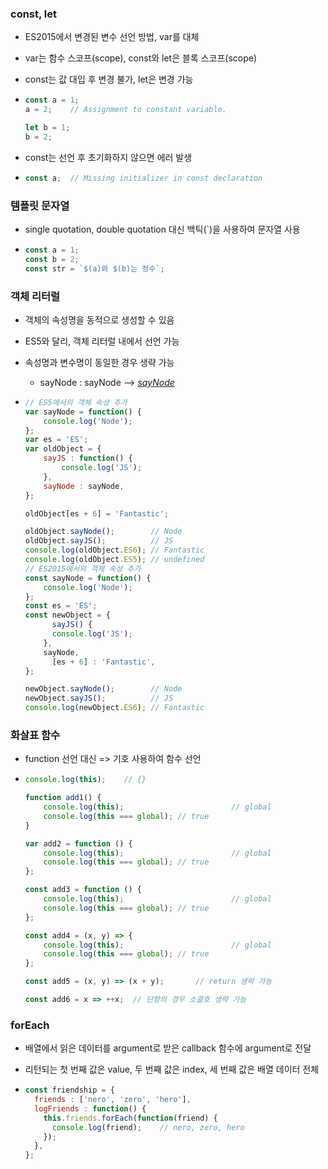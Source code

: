 ### const, let

- ES2015에서 변경된 변수 선언 방법, var를 대체

- var는 함수 스코프(scope), const와 let은 블록 스코프(scope)

- const는 값 대입 후 변경 불가, let은 변경 가능

- ```javascript
  const a = 1;
  a = 2;	// Assignment to constant variable.
  
  let b = 1;
  b = 2;
  
  ```

- const는 선언 후 초기화하지 않으면 에러 발생

- ```javascript
  const a;	// Missing initializer in const declaration
  ```



### 템플릿 문자열

- single quotation, double quotation 대신 백틱(`)을 사용하여 문자열 사용

- ```javascript
  const a = 1;
  const b = 2;
  const str = `$(a)와 $(b)는 정수`;
  ```



### 객체 리터럴

- 객체의 속성명을 동적으로 생성할 수 있음

- ES5와 달리, 객체 리터럴 내에서 선언 가능

- 속성명과 변수명이 동일한 경우 생략 가능

  - sayNode : sayNode —> *<u>sayNode</u>*

- ```javascript
  // ES5에서의 객체 속성 추가
  var sayNode = function() {
      console.log('Node');
  };
  var es = 'ES';
  var oldObject = {
      sayJS : function() {
          console.log('JS');
      },
      sayNode : sayNode,
  };
  
  oldObject[es + 6] = 'Fantastic';
  
  oldObject.sayNode();        // Node
  oldObject.sayJS();          // JS
  console.log(oldObject.ES6); // Fantastic
  console.log(oldObject.ES5); // undefined
  // ES2015에서의 객체 속성 추가
  const sayNode = function() {
      console.log('Node');
  };
  const es = 'ES';
  const newObject = {
  		sayJS() {
        console.log('JS');
      },
      sayNode,
    	[es + 6] : 'Fantastic',
  };
  
  newObject.sayNode();        // Node
  newObject.sayJS();          // JS
  console.log(newObject.ES6); // Fantastic
  ```



### 화살표 함수

- function 선언 대신 => 기호 사용하여 함수 선언

- ```javascript
  console.log(this);	// {}
  
  function add1() {
      console.log(this);						// global
      console.log(this === global);	// true
  }
  
  var add2 = function () {
      console.log(this);						// global
      console.log(this === global);	// true
  };
  
  const add3 = function () {
      console.log(this);						// global
      console.log(this === global);	// true
  };
  
  const add4 = (x, y) => {
      console.log(this);						// global
      console.log(this === global);	// true
  };
  
  const add5 = (x, y) => (x + y);		// return 생략 가능
  
  const add6 = x => ++x;  // 단항의 경우 소괄호 생략 가능
  ```



### forEach

- 배열에서 읽은 데이터를 argument로 받은 callback 함수에 argument로 전달

- 리턴되는 첫 번째 값은 value, 두 번째 값은 index, 세 번째 값은 배열 데이터 전체

- ```javascript
  const friendship = {
    friends : ['nero', 'zero', 'hero'],
    logFriends : function() {
      this.friends.forEach(function(friend) {
        console.log(friend);	// nero, zero, hero
      });
    },
  };
  ```

  